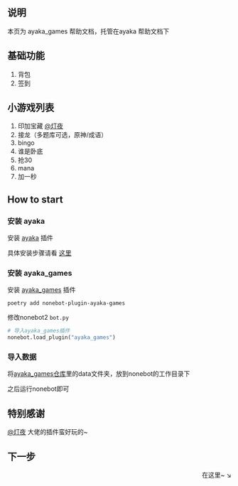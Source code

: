 ## 说明
本页为 ayaka_games 帮助文档，托管在ayaka 帮助文档下

## 基础功能
1. 背包
2. 签到

## 小游戏列表
1. 印加宝藏 [@灯夜](https://github.com/lunexnocty/Meiri)
2. 接龙（多题库可选，原神/成语）
3. bingo
4. 谁是卧底
5. 抢30
6. mana
7. 加一秒

## How to start

### 安装 ayaka

安装 [ayaka](https://github.com/bridgeL/nonebot-plugin-ayaka) 插件

具体安装步骤请看 [这里](../index.md#_1)

### 安装 ayaka_games

安装 [ayaka_games](https://github.com/bridgeL/nonebot-plugin-ayaka-games) 插件

`poetry add nonebot-plugin-ayaka-games`

修改nonebot2  `bot.py` 

```python
# 导入ayaka_games插件
nonebot.load_plugin("ayaka_games")
```

### 导入数据

将[ayaka_games仓库](https://github.com/bridgeL/nonebot-plugin-ayaka-games)里的data文件夹，放到nonebot的工作目录下

之后运行nonebot即可

## 特别感谢

[@灯夜](https://github.com/lunexnocty/Meiri) 大佬的插件蛮好玩的~


## 下一步

<div align="right">
    在这里~ ↘
</div>
